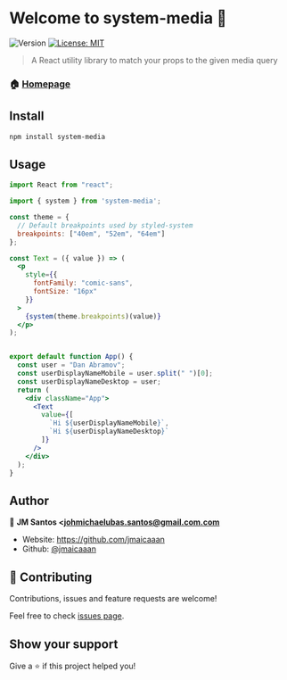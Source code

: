 # Welcome to system-media 👋
![Version](https://img.shields.io/badge/version-1.0.0-blue.svg?cacheSeconds=2592000)
[![License: MIT](https://img.shields.io/badge/License-MIT-yellow.svg)](#)

> A React utility library to match your props to the given media query

### 🏠 [Homepage](https://github.com/jmaicaaan/system-media)

## Install

```sh
npm install system-media
```

## Usage

```jsx
import React from "react";

import { system } from 'system-media';

const theme = {
  // Default breakpoints used by styled-system
  breakpoints: ["40em", "52em", "64em"]
};

const Text = ({ value }) => (
  <p
    style={{
      fontFamily: "comic-sans",
      fontSize: "16px"
    }}
  >
    {system(theme.breakpoints)(value)}
  </p>
);


export default function App() {
  const user = "Dan Abramov";
  const userDisplayNameMobile = user.split(" ")[0];
  const userDisplayNameDesktop = user;
  return (
    <div className="App">
      <Text
        value={[
          `Hi ${userDisplayNameMobile}`, 
          `Hi ${userDisplayNameDesktop}`
		]}
      />
    </div>
  );
}
```

## Author

👤 **JM Santos <johmichaelubas.santos@gmail.com.com**

* Website: https://github.com/jmaicaaan
* Github: [@jmaicaaan](https://github.com/jmaicaaan)

## 🤝 Contributing

Contributions, issues and feature requests are welcome!

Feel free to check [issues page](https://github.com/jmaicaaan/system-media/issues). 

## Show your support

Give a ⭐️ if this project helped you!
